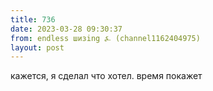 ```yaml
---
title: 736
date: 2023-03-28 09:30:37
from: endless шизing ⍼ (channel1162404975)
layout: post
---
```


кажется, я сделал что хотел. время покажет
